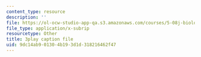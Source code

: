 ```yaml
---
content_type: resource
description: ''
file: https://ol-ocw-studio-app-qa.s3.amazonaws.com/courses/5-08j-biological-chemistry-ii-spring-2016/9dc14ab901304b193d1d318216462f47_PgMAfWpOuf0.srt
file_type: application/x-subrip
resourcetype: Other
title: 3play caption file
uid: 9dc14ab9-0130-4b19-3d1d-318216462f47
---
```

